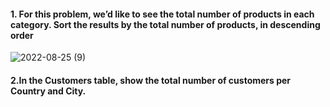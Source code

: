 #### 1. For this problem, we’d like to see the total number of products in each category. Sort the results by the total number of products, in descending order

![2022-08-25 (9)](https://user-images.githubusercontent.com/111266884/186732863-19bb8d66-539d-4a37-af47-f14e737c9422.png)

#### 2.In the Customers table, show the total number of customers per Country and City.

